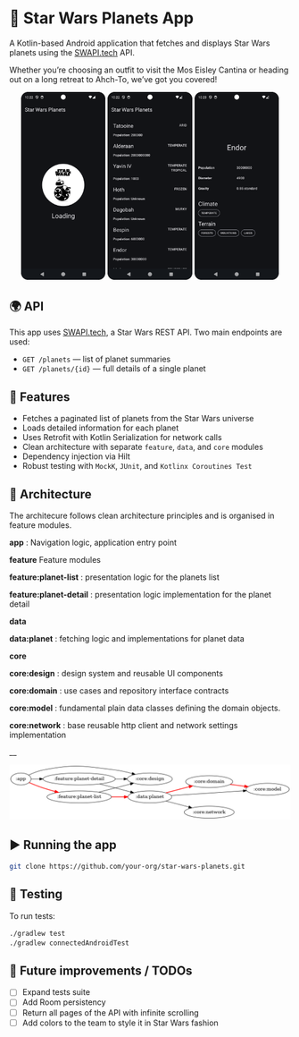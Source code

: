 # 🌌 Star Wars Planets App

A Kotlin-based Android application that fetches and displays Star Wars planets using
the [SWAPI.tech](https://swapi.tech) API.

Whether you’re choosing an outfit to visit the Mos Eisley Cantina or heading out on a long retreat to Ahch-To, we’ve got you covered!

<p align="center">
  <img src="screenshots/screen_1.png" width="30%" />
  <img src="screenshots/screen_2.png" width="30%" />
    <img src="screenshots/screen_3.png" width="30%" />
</p>

## 🌍 API

This app uses [SWAPI.tech](https://swapi.tech/api/planets), a Star Wars REST API.
Two main endpoints are used:

- `GET /planets` — list of planet summaries
- `GET /planets/{id}` — full details of a single planet

## 🚀 Features

- Fetches a paginated list of planets from the Star Wars universe
- Loads detailed information for each planet
- Uses Retrofit with Kotlin Serialization for network calls
- Clean architecture with separate `feature`, `data`, and `core` modules
- Dependency injection via Hilt
- Robust testing with `MockK`, `JUnit`, and `Kotlinx Coroutines Test`

## 🧱 Architecture
The architecure follows clean architecture principles and is organised in feature modules.

__app__ : Navigation logic, application entry point

__feature__ Feature modules

__feature:planet-list__ : presentation logic for the planets list

__feature:planet-detail__ : presentation logic implementation for the planet detail

__data__

__data:planet__ : fetching logic and implementations for planet data

__core__

__core:design__ : design system and reusable UI components

__core:domain__ : use cases and repository interface contracts

__core:model__ : fundamental plain data classes defining the domain objects.

__core:network__ : base reusable http client and network settings implementation

__

![Module Dependency Graph](module_dependency_graph.png)

## ▶️ Running the app

```bash
git clone https://github.com/your-org/star-wars-planets.git
```

## 🧪 Testing

To run tests:

```bash
./gradlew test
./gradlew connectedAndroidTest
```

## 🔘 Future improvements / TODOs

- [ ] Expand tests suite
- [ ] Add Room persistency
- [ ] Return all pages of the API with infinite scrolling
- [ ] Add colors to the team to style it in Star Wars fashion